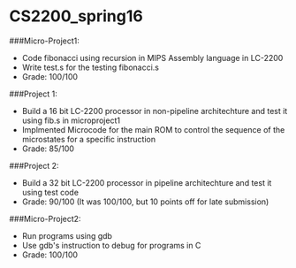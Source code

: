 CS2200_spring16
================

###Micro-Project1:

- Code fibonacci using recursion in MIPS Assembly language in LC-2200
- Write test.s for the testing fibonacci.s
- Grade: 100/100

###Project 1:

- Build a 16 bit LC-2200 processor in non-pipeline architechture and test it using fib.s in microproject1
- Implmented Microcode for the main ROM to control the sequence of the microstates for a specific instruction
- Grade: 85/100

###Project 2:

- Build a 32 bit LC-2200 processor in pipeline architechture and test it using test code
- Grade: 90/100 (It was 100/100, but 10 points off for late submission)

###Micro-Project2:

- Run programs using gdb
- Use gdb's instruction to debug for programs in C
- Grade: 100/100


